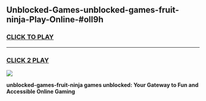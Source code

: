 
## Unblocked-Games-unblocked-games-fruit-ninja-Play-Online-#oll9h
<h3>
<a href="https://premium.freeplayer.one?title=unblocked-games-fruit-ninja&ref=27F">CLICK TO PLAY</a></h3>
<hr>

<h3>
<a href="https://premium.freeplayer.one?title=unblocked-games-fruit-ninja&ref=27F">CLICK 2 PLAY</a>
  
</h3>

<a href="https://premium.freeplayer.one?title=unblocked-games-fruit-ninja&ref=27F"><img src="https://clearcache.store/games.png"></a>


**unblocked-games-fruit-ninja games unblocked: Your Gateway to Fun and Accessible Online Gaming**
